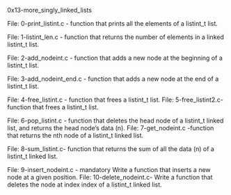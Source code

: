 0x13-more_singly_linked_lists

File: 0-print_listint.c - function that prints all the elements of a listint_t list.

File: 1-listint_len.c -  function that returns the number of elements in a linked listint_t list.

File: 2-add_nodeint.c - function that adds a new node at the beginning of a listint_t list.

File: 3-add_nodeint_end.c -  function that adds a new node at the end of a listint_t list.

File: 4-free_listint.c - function that frees a listint_t list.
File: 5-free_listint2.c- function that frees a listint_t list.

File: 6-pop_listint.c - function that deletes the head node of a listint_t linked list, and returns the head node’s data (n).
File: 7-get_nodeint.c -function that returns the nth node of a listint_t linked list.

File: 8-sum_listint.c- function that returns the sum of all the data (n) of a listint_t linked list.


File: 9-insert_nodeint.c -
mandatory
Write a function that inserts a new node at a given position.
File: 10-delete_nodeint.c- Write a function that deletes the node at index index of a listint_t linked list.
